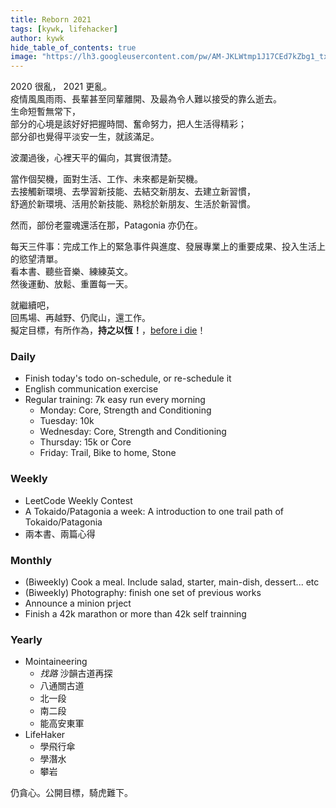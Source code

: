 ```yaml
---
title: Reborn 2021
tags: [kywk, lifehacker]
author: kywk
hide_table_of_contents: true
image: "https://lh3.googleusercontent.com/pw/AM-JKLWtmp1J17CEd7kZbg1_txkZN6YHKxO75EEbyruO0ZWUnHR-eX9v3nZjiv5RH9FgZBx5Q7VoBD54R_YF67051F8J8PlvAsjYw60PXFrT0vuPzqGU9CPeCnanguSph502riw7cc-Aalut81t_upJj5tfU2w=w800-no?authuser=0"
---
```


2020 很亂， 2021 更亂。  
疫情風風雨雨、長輩甚至同輩離開、及最為令人難以接受的靠么逝去。  
生命短暫無常下，  
部分的心境是該好好把握時間、奮命努力，把人生活得精彩；  
部分卻也覺得平淡安一生，就該滿足。

<!--truncate-->

波瀾過後，心裡天平的偏向，其實很清楚。

當作個契機，面對生活、工作、未來都是新契機。  
去接觸新環境、去學習新技能、去結交新朋友、去建立新習慣，  
舒適於新環境、活用於新技能、熟稔於新朋友、生活於新習慣。 

然而，部份老靈魂還活在那，Patagonia 亦仍在。

每天三件事：完成工作上的緊急事件與進度、發展專業上的重要成果、投入生活上的慾望清單。  
看本書、聽些音樂、練練英文。  
然後運動、放鬆、重置每一天。

就繼續吧，  
回馬場、再越野、仍爬山，還工作。  
擬定目標，有所作為，__持之以恆！__，[before i die](http://goo.gl/393HY)！


### Daily ###

-   Finish today's todo on-schedule, or re-schedule it
-   English communication exercise
-   Regular training: 7k easy run every morning
    -   Monday: Core, Strength and Conditioning
    -   Tuesday: 10k
    -   Wednesday: Core, Strength and Conditioning
    -   Thursday: 15k or Core 
    -   Friday: Trail, Bike to home, Stone

### Weekly ###

-   LeetCode Weekly Contest 
-   A Tokaido/Patagonia a week: A introduction to one trail path of Tokaido/Patagonia
-   兩本書、兩篇心得

### Monthly ###

-   (Biweekly) Cook a meal. Include salad, starter, main-dish, dessert... etc
-   (Biweekly) Photography: finish one set of previous works
-   Announce a minion prject
-   Finish a 42k marathon or more than 42k self trainning

### Yearly ###

-   Mointaineering
    -   _找路_ 沙韻古道再探
    -   八通關古道
    -   北一段
    -   南二段
    -   能高安東軍
-   LifeHaker
    -   學飛行傘
    -   學潛水
    -   攀岩

仍貪心。公開目標，騎虎難下。
